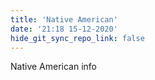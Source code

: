```yaml
---
title: 'Native American'
date: '21:18 15-12-2020'
hide_git_sync_repo_link: false
---
```


Native American info